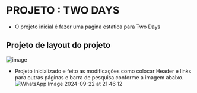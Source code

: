 # PROJETO : TWO DAYS

- O projeto inicial é fazer uma pagina estatica para Two Days
## Projeto de layout do projeto
![image](https://github.com/user-attachments/assets/d38a0f32-5ced-4be3-be64-4b9f53460e12)

- Projeto inicializado e feito as modificações como colocar Header e links para outras páginas
e barra de pesquisa conforme a imagem abaixo.
![WhatsApp Image 2024-09-22 at 21 46 12](https://github.com/user-attachments/assets/fa015378-1520-4cdd-828e-7e948d1389dd)


